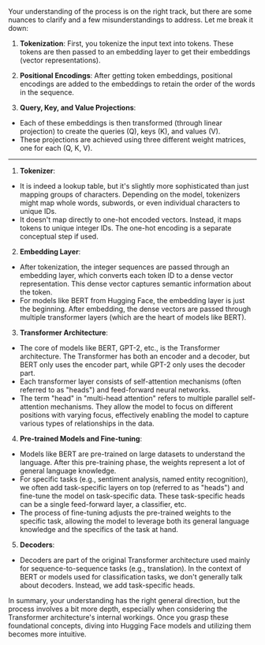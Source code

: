 
Your understanding of the process is on the right track, but there are some nuances to clarify and a few misunderstandings to address. Let me break it down:


1. **Tokenization**: First, you tokenize the input text into tokens. These tokens are then passed to an embedding layer to get their embeddings (vector representations).

2. **Positional Encodings**: After getting token embeddings, positional encodings are added to the embeddings to retain the order of the words in the sequence.

3. **Query, Key, and Value Projections**:

- Each of these embeddings is then transformed (through linear projection) to create the queries (Q), keys (K), and values (V).
- These projections are achieved using three different weight matrices, one for each (Q, K, V).

---

1. **Tokenizer**: 
- It is indeed a lookup table, but it's slightly more sophisticated than just mapping groups of characters. Depending on the model, tokenizers might map whole words, subwords, or even individual characters to unique IDs.
- It doesn't map directly to one-hot encoded vectors. Instead, it maps tokens to unique integer IDs. The one-hot encoding is a separate conceptual step if used.

2. **Embedding Layer**:
- After tokenization, the integer sequences are passed through an embedding layer, which converts each token ID to a dense vector representation. This dense vector captures semantic information about the token.
- For models like BERT from Hugging Face, the embedding layer is just the beginning. After embedding, the dense vectors are passed through multiple transformer layers (which are the heart of models like BERT).

3. **Transformer Architecture**:
- The core of models like BERT, GPT-2, etc., is the Transformer architecture. The Transformer has both an encoder and a decoder, but BERT only uses the encoder part, while GPT-2 only uses the decoder part.
- Each transformer layer consists of self-attention mechanisms (often referred to as "heads") and feed-forward neural networks.
- The term "head" in "multi-head attention" refers to multiple parallel self-attention mechanisms. They allow the model to focus on different positions with varying focus, effectively enabling the model to capture various types of relationships in the data.

4. **Pre-trained Models and Fine-tuning**:
- Models like BERT are pre-trained on large datasets to understand the language. After this pre-training phase, the weights represent a lot of general language knowledge.
- For specific tasks (e.g., sentiment analysis, named entity recognition), we often add task-specific layers on top (referred to as "heads") and fine-tune the model on task-specific data. These task-specific heads can be a single feed-forward layer, a classifier, etc.
- The process of fine-tuning adjusts the pre-trained weights to the specific task, allowing the model to leverage both its general language knowledge and the specifics of the task at hand.

5. **Decoders**:
- Decoders are part of the original Transformer architecture used mainly for sequence-to-sequence tasks (e.g., translation). In the context of BERT or models used for classification tasks, we don't generally talk about decoders. Instead, we add task-specific heads.

In summary, your understanding has the right general direction, but the process involves a bit more depth, especially when considering the Transformer architecture's internal workings. Once you grasp these foundational concepts, diving into Hugging Face models and utilizing them becomes more intuitive.
